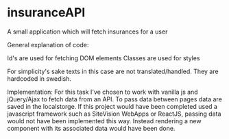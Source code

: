 # insuranceAPI
A small application which will fetch insurances for a user

General explanation of code:

Id's are used for fetching DOM elements
Classes are used for styles

For simplicity's sake texts in this case are not translated/handled. They are hardcoded in swedish.

Implementation:
For this task I've chosen to work with vanilla js and jQuery/Ajax to fetch data from an API. To pass data between pages data are saved in the localstorge.
If this project would have been completed used a javascript framework such as SiteVision WebApps or ReactJS, passing data would not have been implemented
this way. Instead rendering a new component with its associated data would have been done. 
